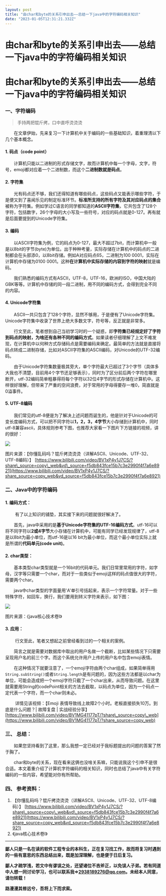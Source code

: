 ```yaml
---
layout: post
title: "由char和byte的关系引申出去——总结一下java中的字符编码相关知识"
date: "2023-01-05T12:31:21.332Z"
---
```

由char和byte的关系引申出去——总结一下java中的字符编码相关知识
=====================================

由char和byte的关系引申出去——总结一下java中的字符编码相关知识
=====================================

### 一、字符编码

> 手持两把锟斤拷，口中直呼烫烫烫

​   在文章伊始，先来复习一下计算机中关于编码的一些基础知识，着重理清以下几个基本概念。

#### 1\. 码点（code point）

​   计算机只能以二进制的形式存储文字，故而计算机中每一个字母，文字，符号，emoji都对应着一个二进制数，而这个**二进制数就是码点**。

#### 2\. 字符集

​   光有码点还不够，我们还得知道有哪些码点，这些码点又能表示哪些字符，于是便又到了喜闻乐见的制定标准环节。**标准所支持的所有字符及其对应码点的集合**被称为字符集。例如学过C语言的同学都知道的**ASCII字符集**，它共包含了128个字符，包括数字，26个字母的大小写及一些符号，对应的码点就是0-127。再有就是后面要提到的Unicode字符集。

#### 3\. 编码

​   以ASCII字符集为例，它的码点为0-127，最大不超过7bit，而计算机中一般是以8bit的字节(byte)为单位。出于种种考量，实际存储在计算机中的码点的二进制都会在头部添0，以8bit存储。例如A对应码点65，二进制为100 0001，实际在计算机中存储为0100 0001。这种**在计算机中实际存储的内容到字符的映射**就是编码。

​   我们熟悉的编码方式有ASCII，UTF-8，UTF-16，欧洲的ISO，中国大陆的GBK等等。计算机中存储的同一段二进制，用不同的编码方式，会得到完全不同的内容。

#### 4\. Unicode字符集

​   ASCII一共只包含了128个字符，显然不够用，于是便有了Unicode字符集。Unicode字符集中收录了世界上绝大多数文字，符号等，反正就是非常多。

​   行文至此，笔者想到自己当初学习时的一个疑惑，即**字符集已经规定好了字符到码点的映射，为啥还有各种不同的编码方式**。如果读者仔细理解了上文不难发现，在计算机中以何种方式存储码点是需要编码来确定。最简单的方法就是直接将码点转成二进制存储，比如对ASCII字符集的ASCII编码，对Unicode的UTF-32编码。

​   由于Unicode字符集数量极其旁大，单个字符最大已超过了3个字节（具体多大我也不清楚，目前用4个字节还足够表示），同时为了区分前后两个字符在哪里断开，utf-32编码简单粗暴得将每个字符以32位4字节的形式存储在计算机中。这样很好理解，但带来了严重的空间浪费，对于常用的字母得要存一堆0，简直就是0溢事件。

#### 5\. UTF-8编码

​   我们常见的utf-8便是为了解决上述问题而诞生的，他是针对于Unicode的可变长度编码方式，可以把不同字符以**1，2，3，4字节**大小存储到计算机中，同时utf-8兼容ascii，具体规则参考下图，也推荐大家看一下图片下方链接的视频，讲的很好：

![](https://img2023.cnblogs.com/blog/2524445/202301/2524445-20230105194810368-716979256.png)

图片来源：【你懂乱码吗？锟斤拷烫烫烫（详解ASCII、Unicode、UTF-32、UTF-8编码）】 [https://www.bilibili.com/video/BV1xP4y1J7CS/?share\_source=copy\_web&vd\_source=f5db843fce15b7c3e2990f4f7a6e8921](https://www.bilibili.com/video/BV1xP4y1J7CS/?share_source=copy_web&vd_source=f5db843fce15b7c3e2990f4f7a6e8921)

### 二、Java中的字符编码

#### 1\. 编码方式：

​   有了以上知识的铺垫，其实接下来的问题就很好解决了。

​   首先，java中采用的是**基于Unicode字符集的UTF-16编码方式**。utf-16可以将不同字符以**2或4字节**大小存储在计算机中，可能有同学已经发现规律了，utf-8是以8bit为最小单位，而utf-16是以16 bit为最小单位，而这个最小单位实际上就是所谓的**代码单元(code unit)**。

#### 2\. char类型：

​   基本类型char类型就是一个16bit的代码单元。我们日常里常用的字符，如字母，汉字等只需要一个char，而对于一些类似于emoji这样的码点值很大的字符，需要两个char。

​   java中char类型的字面量用'A'单引号括起来，表示一个字符常量。对于一些特殊字符，如回车，换行，我们要用到转义字符来表示，如下图：

![](https://img2023.cnblogs.com/blog/2524445/202301/2524445-20230105194846828-1985968484.png)

图片来源：《java核心技术卷Ⅰ》

#### 3\. 应用：

​   行文至此，笔者又想起之前曾经看到过的一个相关的案例。

​   简言之就是需要对数据库中取出的用户名做一个截断，比如某些情况下只需要呈现用户名的前三个字。而这个系统允许用户上传的用户名中包含emoji表情。

​   在这种情况下就要注意了，一个emoji字符由两个char组成，如果简单得用`String.subString()`或者`String.length`是有问题的，因为这些方法都是以char为单位，可能会造成把一个emoji字符只截了一个char出来，从而导致问题。在这里就需要用String的codePoint相关的方法去截取，以码点为单位，因为一个码点一定代表一个字符，而一个char则未必。

​   详情见该视频：【Emoji 表情导致线上故障2个小时。老板直接损失10万。到底是什么问题？| 故障复盘 | 实战经验分享】 [https://www.bilibili.com/video/BV1MG41177pT/?share\_source=copy\_web](https://www.bilibili.com/video/BV1MG41177pT/?share_source=copy_web)

### 三、 总结：

​   如果您坚持看到了这里，那么我想一定已经对于我标题提出的问题的答案了然于胸了。

​   char和byte的关系，现在看来这俩也没啥关系嘛，只能说我这个引申不是很合适。本文着重介绍了计算机字符编码的相关知识，同时也总结了java中有关字符编码的一些内容，希望能对你有所帮助。

### 四、 参考资料：

1.  【你懂乱码吗？锟斤拷烫烫烫（详解ASCII、Unicode、UTF-32、UTF-8编码）】 [https://www.bilibili.com/video/BV1xP4y1J7CS/?share\_source=copy\_web&vd\_source=f5db843fce15b7c3e2990f4f7a6e8921](https://www.bilibili.com/video/BV1xP4y1J7CS/?share_source=copy_web&vd_source=f5db843fce15b7c3e2990f4f7a6e8921)
2.  《java核心技术卷Ⅰ》

* * *

**鄙人只是一名在读的软件工程专业的本科生，正在复习找工作，故而将复习时遇到的一些有意思的东西总结出来，既是加深理解，也是便于日后复习。**

**鄙人才疏学浅，若文中有谬误之处，还望诸位不吝斧正，以免误人子弟。若有同道中人想一同讨论学习，也可以联系我=>2938189276@qq.com。未经本人同意，请勿转载！**

**路漫漫其修远兮，吾将上下而求索。**